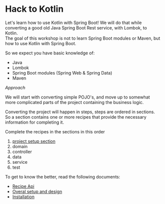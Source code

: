 # Hack to Kotlin

Let's learn how to use Kotlin with Spring Boot!
We will do that while converting a good old Java Spring Boot Rest service, with Lombok, to Kotlin.  
The goal of this workshop is not to learn Spring Boot modules or Maven, but how to use Kotlin with Spring Boot. 

So we expect you have basic knowledge of:
- Java 
- Lombok
- Spring Boot modules (Spring Web & Spring Data)
- Maven

*Approach*

We will start with converting simple POJO's, and move up to somewhat more complicated
parts of the project containing the business logic. 

Converting the project will happen in steps, steps are ordered in sections. 
So a section contains one or more recipes that provide the necessary information for completing it.

Complete the recipes in the sections in this order 

1) [project setup section](docs/section1-project-setup/Recipe.md) 
2) domain 
3) controller 
4) data 
5) service 
6) test

To get to know the better, read the following documents:

- [Recipe Api](docs/SETUP_AND_DESIGN.md)
- [Overal setup and design](docs/SETUP_AND_DESIGN.md)
- [Installation](docs/INSTALLATION_GUIDE.md)

